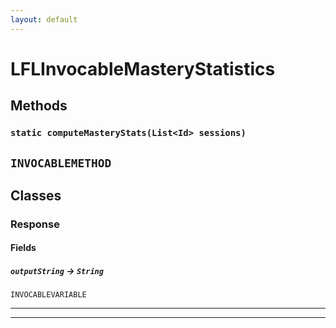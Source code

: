 ```yaml
---
layout: default
---
```

# LFLInvocableMasteryStatistics
## Methods
### `static computeMasteryStats(List<Id> sessions)`

`INVOCABLEMETHOD`
---
## Classes
### Response
#### Fields

##### `outputString` → `String`

`INVOCABLEVARIABLE` 

---

---
